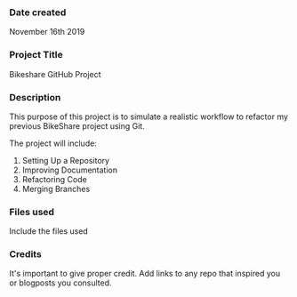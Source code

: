 ### Date created
November 16th 2019

### Project Title
Bikeshare GitHub Project

### Description
This purpose of this project is to simulate a realistic workflow to refactor my previous BikeShare project using Git.

The project will include:
1) Setting Up a Repository
2) Improving Documentation
3) Refactoring Code 
4) Merging Branches

### Files used
Include the files used

### Credits
It's important to give proper credit. Add links to any repo that inspired you or blogposts you consulted.
